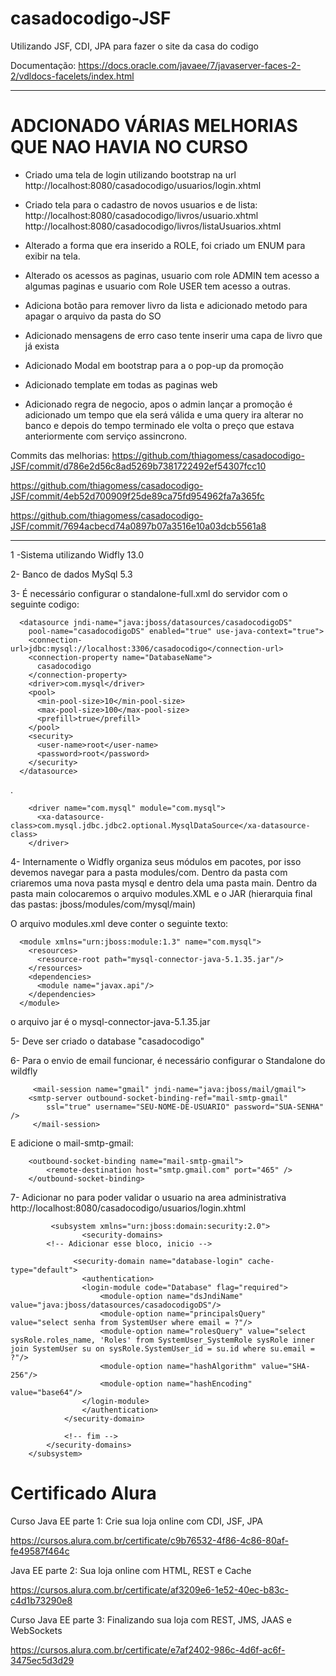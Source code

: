 # casadocodigo-JSF
Utilizando JSF, CDI, JPA para fazer o site da casa do codigo

Documentação: https://docs.oracle.com/javaee/7/javaserver-faces-2-2/vdldocs-facelets/index.html

*************************************************************************************
# ADCIONADO VÁRIAS MELHORIAS QUE NAO HAVIA NO CURSO

* Criado uma tela de login utilizando bootstrap na url 
	http://localhost:8080/casadocodigo/usuarios/login.xhtml

* Criado tela para o cadastro de novos usuarios e de lista: 
	http://localhost:8080/casadocodigo/livros/usuario.xhtml
	http://localhost:8080/casadocodigo/livros/listaUsuarios.xhtml

* Alterado a forma que era inserido a ROLE, foi criado um ENUM para exibir na tela.
* Alterado os acessos as paginas, usuario com role ADMIN tem acesso a algumas paginas e usuario com Role USER tem acesso a outras.
* Adiciona botão para remover livro da lista e adicionado metodo para apagar o arquivo da pasta do SO
* Adicionado mensagens de erro caso tente inserir uma capa de livro que já exista
* Adicionado Modal em bootstrap  para a o pop-up da promoção
* Adicionado template em todas as paginas web
* Adicionado regra de negocio, apos o admin lançar a promoção é adicionado um tempo que ela será válida e uma query ira alterar no banco e depois do tempo terminado ele volta o preço que estava anteriormente com serviço assincrono.



Commits das melhorias: 
https://github.com/thiagomess/casadocodigo-JSF/commit/d786e2d56c8ad5269b7381722492ef54307fcc10

https://github.com/thiagomess/casadocodigo-JSF/commit/4eb52d700909f25de89ca75fd954962fa7a365fc

https://github.com/thiagomess/casadocodigo-JSF/commit/7694acbecd74a0897b07a3516e10a03dcb5561a8


*************************************************************************************

 1 -Sistema utilizando Widfly 13.0

 2- Banco de dados MySql 5.3

 3- É necessário configurar o standalone-full.xml do servidor com o seguinte codigo:


      <datasource jndi-name="java:jboss/datasources/casadocodigoDS"
        pool-name="casadocodigoDS" enabled="true" use-java-context="true">
        <connection-url>jdbc:mysql://localhost:3306/casadocodigo</connection-url>
        <connection-property name="DatabaseName">
          casadocodigo
        </connection-property>
        <driver>com.mysql</driver>
        <pool>
          <min-pool-size>10</min-pool-size>
          <max-pool-size>100</max-pool-size>
          <prefill>true</prefill>
        </pool>
        <security>
          <user-name>root</user-name>
          <password>root</password>
        </security>
      </datasource>
       
  .
  
        <driver name="com.mysql" module="com.mysql">
          <xa-datasource-class>com.mysql.jdbc.jdbc2.optional.MysqlDataSource</xa-datasource-class>
        </driver>


4- Internamente o Widfly organiza seus módulos em pacotes, por isso devemos navegar para a pasta modules/com. Dentro da pasta com criaremos uma nova pasta mysql e dentro dela uma pasta main. Dentro da pasta main colocaremos o arquivo modules.XML e o JAR (hierarquia final das pastas: jboss/modules/com/mysql/main)

O arquivo modules.xml deve conter o seguinte texto:
      <?xml version="1.0" encoding="UTF-8"?>

      <module xmlns="urn:jboss:module:1.3" name="com.mysql">
        <resources>
          <resource-root path="mysql-connector-java-5.1.35.jar"/>
        </resources>
        <dependencies>
          <module name="javax.api"/>
        </dependencies>
      </module>

o arquivo jar é o mysql-connector-java-5.1.35.jar

5- Deve ser criado o database "casadocodigo"

6- Para o envio de email funcionar, é necessário configurar o Standalone do wildfly
		
		 <mail-session name="gmail" jndi-name="java:jboss/mail/gmail">
        <smtp-server outbound-socket-binding-ref="mail-smtp-gmail"
            ssl="true" username="SEU-NOME-DE-USUARIO" password="SUA-SENHA" />
   		 </mail-session>
   		 
   E adicione o mail-smtp-gmail:
   
	   	<outbound-socket-binding name="mail-smtp-gmail">
	        <remote-destination host="smtp.gmail.com" port="465" />
	    </outbound-socket-binding>
7- Adicionar no	 <subsystem xmlns="urn:jboss:domain:security:2.0"> para poder validar o usuario na area administrativa http://localhost:8080/casadocodigo/usuarios/login.xhtml
	    
	    
	         <subsystem xmlns="urn:jboss:domain:security:2.0">
            		<security-domains>
			<!-- Adicionar esse bloco, inicio --> 
			
				  <security-domain name="database-login" cache-type="default">
				    <authentication>
					<login-module code="Database" flag="required">
					    <module-option name="dsJndiName" value="java:jboss/datasources/casadocodigoDS"/>
					    <module-option name="principalsQuery" value="select senha from SystemUser where email = ?"/>
					    <module-option name="rolesQuery" value="select sysRole.roles_name, 'Roles' from SystemUser_SystemRole sysRole inner join SystemUser su on sysRole.SystemUser_id = su.id where su.email = ?"/>
					    <module-option name="hashAlgorithm" value="SHA-256"/>
					    <module-option name="hashEncoding" value="base64"/>
					</login-module>
				    </authentication>
				</security-domain>
				
				<!-- fim --> 
			</security-domains>
		</subsystem>


# Certificado Alura

Curso Java EE parte 1: Crie sua loja online com CDI, JSF, JPA

https://cursos.alura.com.br/certificate/c9b76532-4f86-4c86-80af-fe49587f464c

Java EE parte 2: Sua loja online com HTML, REST e Cache

https://cursos.alura.com.br/certificate/af3209e6-1e52-40ec-b83c-c4d1b73290e8

Curso Java EE parte 3: Finalizando sua loja com REST, JMS, JAAS e WebSockets

https://cursos.alura.com.br/certificate/e7af2402-986c-4d6f-ac6f-3475ec5d3d29

